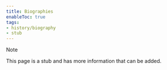 ```yaml
---
title: Biographies
enableToc: true
tags:
- history/biography
- stub
---
```


> [!note]
> This page is a stub and has more information that can be added.


